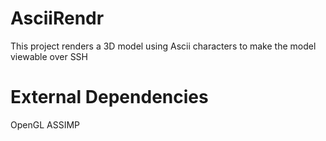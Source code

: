 # AsciiRendr

This project renders a 3D model using Ascii characters to make the model viewable over SSH

# External Dependencies
OpenGL
ASSIMP
